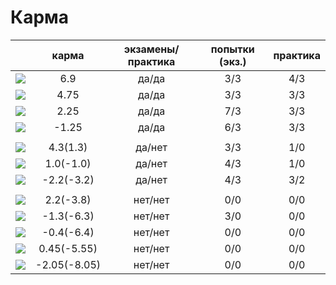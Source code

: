 # Карма

|                                                            | карма | экзамены/практика |  попытки (экз.) | практика |
|------------------------------------------------------------|:------------:|:------------:|:-------:|:----:|
| [![](https://avatars1.githubusercontent.com/u/4226210?s=40)](https://github.com/SherozKarimov)  |  6.9  |  да/да  |  3/3  |  4/3  | 
| [![](https://avatars2.githubusercontent.com/u/3838734?s=40)](https://github.com/MaximLoguncov)  |  4.75  |  да/да  |  3/3  |  3/3  |
| [![](https://avatars2.githubusercontent.com/u/5991448?s=40)](https://github.com/DmitryShiukaev)  |  2.25  |  да/да  |  7/3  |  3/3  |
| [![](https://avatars3.githubusercontent.com/u/4639509?s=40)](https://github.com/ArtemKvadzba)  |  -1.25   |  да/да   |  6/3  |  3/3  |
|                                                            |              |              |         |      |
| [![](https://avatars0.githubusercontent.com/u/3833771?s=40)](https://github.com/PavelShalaginov)  |  4.3(1.3)  |  да/нет  |  3/3  |  1/0  |  
| [![](https://avatars1.githubusercontent.com/u/6498865?s=40)](https://github.com/MishaRubnicov)  |  1.0(-1.0)   |   да/нет     |    4/3  | 1/0  |
| [![](https://avatars1.githubusercontent.com/u/6061182?s=40)](https://github.com/GeorgeOvchinnikov) |  -2.2(-3.2)  |   да/нет     |    4/3  | 3/2  |
|                                                            |              |              |         |      |
| [![](https://avatars2.githubusercontent.com/u/6639503?s=40)](https://github.com/leonidprokopovich) |  2.2(-3.8)   |   нет/нет    |    0/0  | 0/0  |
| [![](https://avatars2.githubusercontent.com/u/6450286?s=40)](https://github.com/NikitaGolub)             |  -1.3(-6.3)   |   нет/нет    |    3/0  | 0/0  |
| [![](https://avatars0.githubusercontent.com/u/6568321?s=40)](https://github.com/TanyaPetrova)           | -0.4(-6.4)   |   нет/нет    |    0/0  | 0/0  |
| [![](https://avatars0.githubusercontent.com/u/6037393?s=40)](https://github.com/VictorPetukhov)       |  0.45(-5.55) |   нет/нет    |    0/0  | 0/0  |
| [![](https://avatars0.githubusercontent.com/u/6639543?s=40)](https://github.com/EgorDergaew)             | -2.05(-8.05) |   нет/нет    |    0/0  | 0/0  |







